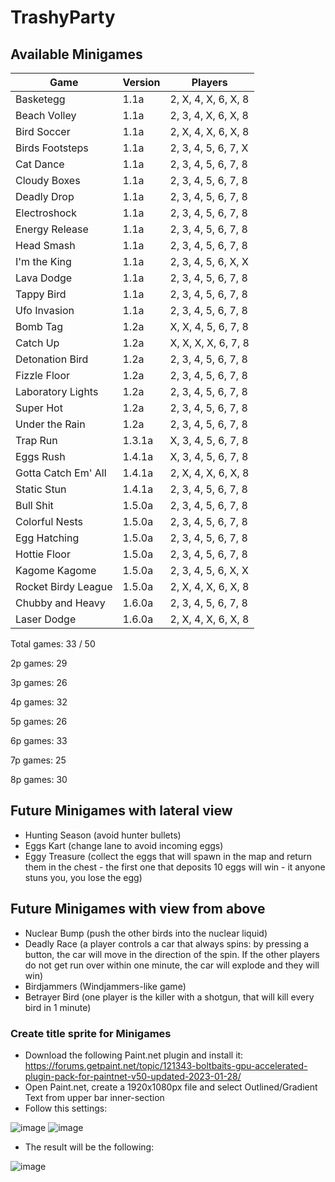 # TrashyParty

## Available Minigames
| Game  | Version | Players |
| ------------- | ------------- | ------------- |
| Basketegg  | 1.1a  | 2, X, 4, X, 6, X, 8 |
| Beach Volley  | 1.1a  | 2, 3, 4, X, 6, X, 8 |
| Bird Soccer  | 1.1a  | 2, X, 4, X, 6, X, 8 |
| Birds Footsteps  | 1.1a  | 2, 3, 4, 5, 6, 7, X |
| Cat Dance  | 1.1a  | 2, 3, 4, 5, 6, 7, 8 |
| Cloudy Boxes  | 1.1a  | 2, 3, 4, 5, 6, 7, 8 |
| Deadly Drop  | 1.1a  | 2, 3, 4, 5, 6, 7, 8 |
| Electroshock  | 1.1a  | 2, 3, 4, 5, 6, 7, 8 |
| Energy Release  | 1.1a  | 2, 3, 4, 5, 6, 7, 8 |
| Head Smash  | 1.1a  | 2, 3, 4, 5, 6, 7, 8 |
| I'm the King  | 1.1a  | 2, 3, 4, 5, 6, X, X |
| Lava Dodge  | 1.1a  | 2, 3, 4, 5, 6, 7, 8 |
| Tappy Bird  | 1.1a  | 2, 3, 4, 5, 6, 7, 8 |
| Ufo Invasion  | 1.1a  | 2, 3, 4, 5, 6, 7, 8 |
| Bomb Tag  | 1.2a  | X, X, 4, 5, 6, 7, 8 |
| Catch Up  | 1.2a  | X, X, X, X, 6, 7, 8 |
| Detonation Bird  | 1.2a  | 2, 3, 4, 5, 6, 7, 8 |
| Fizzle Floor  | 1.2a  | 2, 3, 4, 5, 6, 7, 8 |
| Laboratory Lights  | 1.2a  | 2, 3, 4, 5, 6, 7, 8 |
| Super Hot  | 1.2a  | 2, 3, 4, 5, 6, 7, 8 |
| Under the Rain  | 1.2a  | 2, 3, 4, 5, 6, 7, 8 |
| Trap Run  | 1.3.1a  | X, 3, 4, 5, 6, 7, 8 |
| Eggs Rush  | 1.4.1a  | X, 3, 4, 5, 6, 7, 8 |
| Gotta Catch Em' All  | 1.4.1a  | 2, X, 4, X, 6, X, 8 |
| Static Stun  | 1.4.1a  | 2, 3, 4, 5, 6, 7, 8 |
| Bull Shit  | 1.5.0a  | 2, 3, 4, 5, 6, 7, 8 |
| Colorful Nests  | 1.5.0a  | 2, 3, 4, 5, 6, 7, 8 |
| Egg Hatching  | 1.5.0a  | 2, 3, 4, 5, 6, 7, 8 |
| Hottie Floor  | 1.5.0a  | 2, 3, 4, 5, 6, 7, 8 |
| Kagome Kagome  | 1.5.0a  | 2, 3, 4, 5, 6, X, X |
| Rocket Birdy League  | 1.5.0a  | 2, X, 4, X, 6, X, 8 |
| Chubby and Heavy  | 1.6.0a  | 2, 3, 4, 5, 6, 7, 8 |
| Laser Dodge  | 1.6.0a  | 2, X, 4, X, 6, X, 8 |

Total games: 33 / 50

2p games: 29

3p games: 26

4p games: 32

5p games: 26

6p games: 33

7p games: 25

8p games: 30


## Future Minigames with lateral view
- Hunting Season (avoid hunter bullets)
- Eggs Kart (change lane to avoid incoming eggs)
- Eggy Treasure (collect the eggs that will spawn in the map and return them in the chest - the first one that deposits 10 eggs will win - it anyone stuns you, you lose the egg)

## Future Minigames with view from above
- Nuclear Bump (push the other birds into the nuclear liquid)
- Deadly Race (a player controls a car that always spins: by pressing a button, the car will move in the direction of the spin. If the other players do not get run over within one minute, the car will explode and they will win)
- Birdjammers (Windjammers-like game)
- Betrayer Bird (one player is the killer with a shotgun, that will kill every bird in 1 minute)

### Create title sprite for Minigames
- Download the following Paint.net plugin and install it: https://forums.getpaint.net/topic/121343-boltbaits-gpu-accelerated-plugin-pack-for-paintnet-v50-updated-2023-01-28/
- Open Paint.net, create a 1920x1080px file and select Outlined/Gradient Text from upper bar inner-section
- Follow this settings:

![image](https://user-images.githubusercontent.com/24304905/232335107-0eed0a31-984b-4ff8-b515-c6a33319ecef.png)
![image](https://user-images.githubusercontent.com/24304905/232335113-82a93ab9-e3af-49e5-9b72-56e0a39a734a.png)

- The result will be the following:

![image](https://user-images.githubusercontent.com/24304905/232335153-39e2d130-d0e8-44ae-b073-801352df6b86.png)
